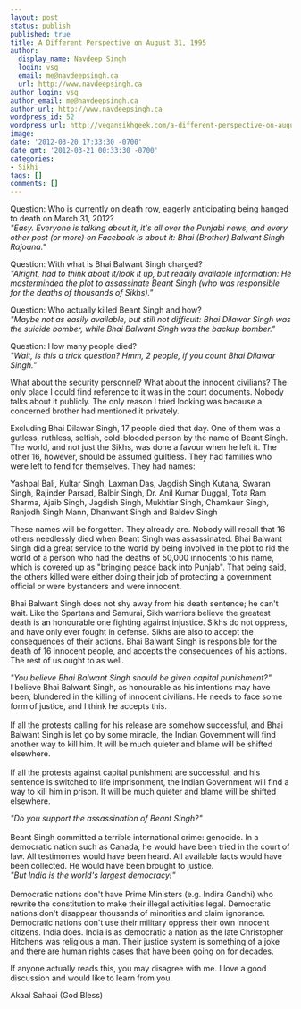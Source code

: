 ```yaml
---
layout: post
status: publish
published: true
title: A Different Perspective on August 31, 1995
author:
  display_name: Navdeep Singh
  login: vsg
  email: me@navdeepsingh.ca
  url: http://www.navdeepsingh.ca
author_login: vsg
author_email: me@navdeepsingh.ca
author_url: http://www.navdeepsingh.ca
wordpress_id: 52
wordpress_url: http://vegansikhgeek.com/a-different-perspective-on-august-31-1995/
image: 
date: '2012-03-20 17:33:30 -0700'
date_gmt: '2012-03-21 00:33:30 -0700'
categories:
- Sikhi
tags: []
comments: []
---
```

<p>Question: Who is currently on death row, eagerly anticipating being hanged to death on March 31, 2012?<br /><em>"Easy. Everyone is talking about it, it's all over the Punjabi news, and every other post (or more) on Facebook is about it: Bhai (Brother) Balwant Singh Rajoana."</em></p>
<p>Question: With what is Bhai Balwant Singh charged?<br /><em>"Alright, had to think about it/look it up, but readily available information: He masterminded the plot to assassinate Beant Singh (who was responsible for the deaths of thousands of Sikhs)."</em></p>
<p>Question: Who actually killed Beant Singh and how?<br /><em>"Maybe not as easily available, but still not difficult: Bhai Dilawar Singh was the suicide bomber, while Bhai Balwant Singh was the backup bomber."</em></p>
<p>Question: How many people died?<br /><em>"Wait, is this a trick question? Hmm, 2 people, if you count Bhai Dilawar Singh."</em></p>
<p>What about the security personnel? What about the innocent civilians? The only place I could find reference to it was in the court documents. Nobody talks about it publicly. The only reason I tried looking was because a concerned brother had mentioned it privately.</p>
<p>Excluding Bhai Dilawar Singh, 17 people died that day. One of them was a gutless, ruthless, selfish, cold-blooded person by the name of Beant Singh. The world, and not just the Sikhs, was done a favour when he left it. The other 16, however, should be assumed guiltless. They had families who were left to fend for themselves. They had names:</p>
<p>Yashpal Bali, Kultar Singh, Laxman Das, Jagdish Singh Kutana, Swaran Singh, Rajinder Parsad, Balbir Singh, Dr. Anil Kumar Duggal, Tota Ram Sharma, Ajaib Singh, Jagdish Singh, Mukhtiar Singh, Chamkaur Singh, Ranjodh Singh Mann, Dhanwant Singh and Baldev Singh</p>
<p>These names will be forgotten. They already are. Nobody will recall that 16 others needlessly died when Beant Singh was assassinated. Bhai Balwant Singh did a great service to the world by being involved in the plot to rid the world of a person who had the deaths of 50,000 innocents to his name, which is covered up as "bringing peace back into Punjab". That being said, the others killed were either doing their job of protecting a government official or were bystanders and were innocent.</p>
<p>Bhai Balwant Singh does not shy away from his death sentence; he can't wait. Like the Spartans and Samurai, Sikh warriors believe the greatest death is an honourable one fighting against injustice. Sikhs do not oppress, and have only ever fought in defense. Sikhs are also to accept the consequences of their actions. Bhai Balwant Singh is responsible for the death of 16 innocent people, and accepts the consequences of his actions. The rest of us ought to as well.</p>
<p><em>"You believe Bhai Balwant Singh should be given capital punishment?"<br /></em>I believe Bhai Balwant Singh, as honourable as his intentions may have been, blundered in the killing of innocent civilians. He needs to face some form of justice, and I think he accepts this.<br /><br />
If all the protests calling for his release are somehow successful, and Bhai Balwant Singh is let go by some miracle, the Indian Government will find another way to kill him. It will be much quieter and blame will be shifted elsewhere.<br /><br />
If all the protests against capital punishment are successful, and his sentence is switched to life imprisonment, the Indian Government will find a way to kill him in prison. It will be much quieter and blame will be shifted elsewhere.</p>
<p><em>"Do you support the assassination of Beant Singh?"</em><br /><br />
Beant Singh committed a terrible international crime: genocide. In a democratic nation such as Canada, he would have been tried in the court of law. All testimonies would have been heard. All available facts would have been collected. He would have been brought to justice.<br /><em>"But India is the world's largest democracy!"</em><br /><br />
Democratic nations don't have Prime Ministers (e.g. Indira Gandhi) who rewrite the constitution to make their illegal activities legal. Democratic nations don't disappear thousands of minorities and claim ignorance. Democratic nations don't use their military oppress their own innocent citizens. India does. India is as democratic a nation as the late Christopher Hitchens was religious a man. Their justice system is something of a joke and there are human rights cases that have been going on for decades.</p>
<p>If anyone actually reads this, you may disagree with me. I love a good discussion and would like to learn from you.</p>
<p>Akaal Sahaai (God Bless)</p>
